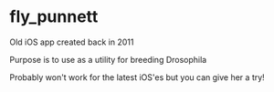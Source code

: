 # fly_punnett
Old iOS app created back in 2011

Purpose is to use as a utility for breeding Drosophila 

Probably won't work for the latest iOS'es but you can give her a try!
